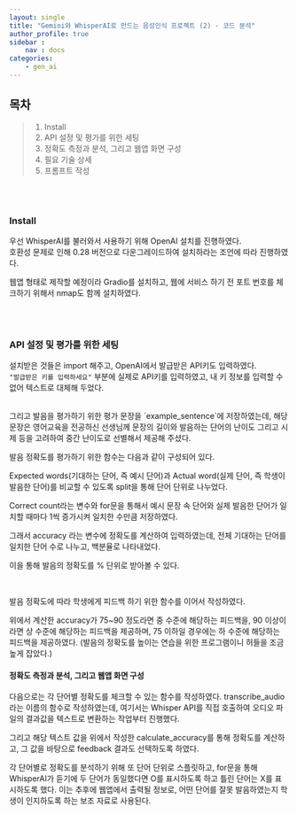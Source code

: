```yaml
---
layout: single
title: "Gemini와 WhisperAI로 만드는 음성인식 프로젝트 (2) - 코드 분석"
author_profile: true
sidebar :
    nav : docs
categories:
    - gen_ai
---
```

## 목차

> 1. Install
> 2. API 설정 및 평가를 위한 세팅
> 3. 정확도 측정과 분석, 그리고 웹앱 화면 구성
> 4. 필요 기술 상세
> 5. 프롬프트 작성
<br/>
<br/>


### Install

<script src="https://gist.github.com/juuyeoon/6fe0f893b7722c17a5b0be07fab5272c.js"></script>

우선 WhisperAI를 불러와서 사용하기 위해 OpenAI 설치를 진행하였다.<br/>
호환성 문제로 인해 0.28 버전으로 다운그레이드하여 설치하라는 조언에 따라 진행하였다.

웹앱 형태로 제작할 예정이라 Gradio를 설치하고, 웹에 서비스 하기 전 포트 번호를 체크하기 위해서 nmap도 함께 설치하였다.

<br/>
<br/>

### API 설정 및 평가를 위한 세팅

<script src="https://gist.github.com/juuyeoon/4430d535cdaf01bed64d366ab5263b5d.js"></script>

설치받은 것들은 import 해주고, OpenAI에서 발급받은 API키도 입력하였다.<br/>
`"발급받은 키를 입력하세요"` 부분에 실제로 API키를 입력하였고, 내 키 정보를 입력할 수 없어 텍스트로 대체해 두었다.

<br/>
그리고 발음을 평가하기 위한 평가 문장을 `example_sentence`에 저장하였는데, 해당 문장은 영어교육을 전공하신 선생님께 문장의 길이와 발음하는 단어의 난이도 그리고 시제 등을 고려하여 중간 난이도로 선별해서 제공해 주셨다.

<br/>

발음 정확도를 평가하기 위한 함수는 다음과 같이 구성되어 있다.

Expected words(기대하는 단어, 즉 예시 단어)과 Actual word(실제 단어, 즉 학생이 발음한 단어)를 비교할 수 있도록 split을 통해 단어 단위로 나누었다.

Correct count라는 변수와 for문을 통해서 예시 문장 속 단어와 실제 발음한 단어가 일치할 때마다 1씩 증가시켜 일치한 수만큼 저장하였다.

그래서 accuracy 라는 변수에 정확도를 계산하여 입력하였는데, 전체 기대하는 단어를 일치한 단어 수로 나누고, 백분율로 나타내었다.

이을 통해 발음의 정확도를 % 단위로 받아볼 수 있다.

<br/>

발음 정확도에 따라 학생에게 피드백 하기 위한 함수를 이어서 작성하였다.

위에서 계산한 accuracy가 75~90 정도라면 중 수준에 해당하는 피드백을, 90 이상이라면 상 수준에 해당하는 피드백을 제공하며, 75 이하일 경우에는 하 수준에 해당하는 피드백을 제공하였다. (발음의 정확도를 높이는 연습을 위한 프로그램이니 허들을 조금 높게 잡았다.)



#### 정확도 측정과 분석, 그리고 웹앱 화면 구성

<script src="https://gist.github.com/juuyeoon/1d7fba4c5293ae6f64b136123ef1432a.js"></script>

다음으로는 각 단어별 정확도를 체크할 수 있는 함수를 작성하였다. transcribe_audio라는 이름의 함수로 작성하였는데, 여기서는 Whisper API를 직접 호출하여 오디오 파일의 결과값을 텍스트로 변환하는 작업부터 진행했다.

그리고 해당 텍스트 값을 위에서 작성한 calculate_accuracy를 통해 정확도를 계산하고, 그 값을 바탕으로 feedback 결과도 선택하도록 하였다.



각 단어별로 정확도를 분석하기 위해 또 단어 단위로 스플릿하고, for문을 통해 WhisperAI가 듣기에 두 단어가 동일했다면 O를 표시하도록 하고 틀린 단어는 X를 표시하도록 했다. 이는 추후에 웹앱에서 출력될 정보로, 어떤 단어를 잘못 발음하였는지 학생이 인지하도록 하는 보조 자료로 사용된다.



